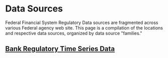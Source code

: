 # Data Sources

Federal Financial System Regulatory Data sources are fragmented across various Federal agency web site. This page is a compilation of the locations and respective data sources, organized by data source "families."

## [Bank Regulatory Time Series Data](banktimeseries)
